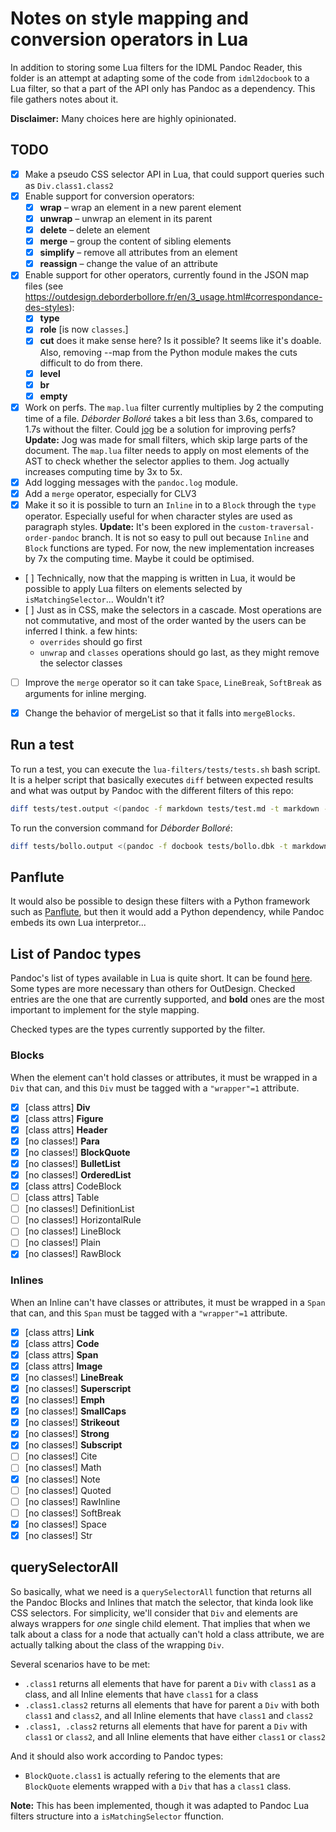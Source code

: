 # Notes on style mapping and conversion operators in Lua

In addition to storing some Lua filters for the IDML Pandoc Reader, this folder is an attempt at adapting some of the code from `idml2docbook` to a Lua filter, so that a part of the API only has Pandoc as a dependency. This file gathers notes about it.

**Disclaimer:** Many choices here are highly opinionated. 

## TODO

* [x] Make a pseudo CSS selector API in Lua, that could support queries such as `Div.class1.class2`
* [x] Enable support for conversion operators:
    * [x] **wrap** – wrap an element in a new parent element
    * [x] **unwrap** – unwrap an element in its parent
    * [x] **delete** – delete an element
    * [x] **merge** – group the content of sibling elements
    * [x] **simplify** – remove all attributes from an element
    * [x] **reassign** – change the value of an attribute
* [x] Enable support for other operators, currently found in the JSON map files (see https://outdesign.deborderbollore.fr/en/3_usage.html#correspondance-des-styles):
    * [x] **type**
    * [x] **role** [is now `classes`.]
    * [x] **cut** does it make sense here? Is it possible? It seems like it's doable. Also, removing --map from the Python module makes the cuts difficult to do from there.
    * [x] **level**
    * [x] **br**
    * [x] **empty**
* [x] Work on perfs. The `map.lua` filter currently multiplies by 2 the computing time of a file. _Déborder Bolloré_ takes a bit less than 3.6s, compared to 1.7s without the filter. Could [jog](https://github.com/tarleb/jog) be a solution for improving perfs? **Update:** Jog was made for small filters, which skip large parts of the document. The `map.lua` filter needs to apply on most elements of the AST to check whether the selector applies to them. Jog actually increases computing time by 3x to 5x.
* [x] Add logging messages with the `pandoc.log` module.
* [x] Add a `merge` operator, especially for CLV3
* [x] Make it so it is possible to turn an `Inline` in to a `Block` through the `type` operator. Especially useful for when character styles are used as paragraph styles. **Update:** It's been explored in the `custom-traversal-order-pandoc` branch. It is not so easy to pull out because `Inline` and `Block` functions are typed. For now, the new implementation increases by 7x the computing time. Maybe it could be optimised.
* [ ] Technically, now that the mapping is written in Lua, it would be possible to apply Lua filters on elements selected by `isMatchingSelector`... Wouldn't it?
* [ ] Just as in CSS, make the selectors in a cascade. Most operations are not commutative, and most of the order wanted by the users can be inferred I think. a few hints:
    * `overrides` should go first
    * `unwrap` and `classes` operations should go last, as they might remove the selector classes
* [ ] Improve the `merge` operator so it can take `Space`, `LineBreak`, `SoftBreak` as arguments for inline merging.
* [x] Change the behavior of mergeList so that it falls into `mergeBlocks`.


## Run a test

To run a test, you can execute the `lua-filters/tests/tests.sh` bash script. It is a helper script that basically executes `diff` between expected results and what was output by Pandoc with the different filters of this repo:

```bash
diff tests/test.output <(pandoc -f markdown tests/test.md -t markdown --lua-filter=map.lua -M map=tests/test.json --verbose)
```

To run the conversion command for _Déborder Bolloré_:

```bash
diff tests/bollo.output <(pandoc -f docbook tests/bollo.dbk -t markdown_phpextra --lua-filter=roles-to-classes.lua --lua-filter=collapse-sections-into-headers.lua --lua-filter=map.lua -M map=tests/bollo.json --wrap=none --verbose)
```

## Panflute

It would also be possible to design these filters with a Python framework such as [Panflute](https://github.com/sergiocorreia/panflute), but then it would add a Python dependency, while Pandoc embeds its own Lua interpretor...

## List of Pandoc types

Pandoc's list of types available in Lua is quite short. It can be found [here](https://pandoc.org/lua-filters.html#lua-type-reference). Some types are more necessary than others for OutDesign. Checked entries are the one that are currently supported, and **bold** ones are the most important to implement for the style mapping.

Checked types are the types currently supported by the filter.

### Blocks

When the element can't hold classes or attributes, it must be wrapped in a `Div` that can, and this `Div` must be tagged with a `"wrapper"=1` attribute.

* [x] [class attrs] **Div**
* [x] [class attrs] **Figure**
* [x] [class attrs] **Header**
* [x] [no classes!] **Para**
* [x] [no classes!] **BlockQuote**
* [x] [no classes!] **BulletList**
* [x] [no classes!] **OrderedList**
* [x] [class attrs] CodeBlock
* [ ] [class attrs] Table
* [ ] [no classes!] DefinitionList
* [ ] [no classes!] HorizontalRule
* [ ] [no classes!] LineBlock
* [ ] [no classes!] Plain
* [x] [no classes!] RawBlock

### Inlines

When an Inline can't have classes or attributes, it must be wrapped in a `Span` that can, and this `Span` must be tagged with a `"wrapper"=1` attribute.

* [x] [class attrs] **Link**
* [x] [class attrs] **Code**
* [x] [class attrs] **Span**
* [x] [class attrs] **Image**
* [x] [no classes!] **LineBreak**
* [x] [no classes!] **Superscript**
* [x] [no classes!] **Emph**
* [x] [no classes!] **SmallCaps**
* [x] [no classes!] **Strikeout**
* [x] [no classes!] **Strong**
* [x] [no classes!] **Subscript**
* [ ] [no classes!] Cite
* [ ] [no classes!] Math
* [x] [no classes!] Note
* [ ] [no classes!] Quoted
* [ ] [no classes!] RawInline
* [ ] [no classes!] SoftBreak
* [x] [no classes!] Space
* [x] [no classes!] Str

## querySelectorAll

So basically, what we need is a `querySelectorAll` function that returns all the Pandoc Blocks and Inlines that match the selector, that kinda look like CSS selectors. For simplicity, we'll consider that `Div` and elements are always wrappers for _one_ single child element. That implies that when we talk about a class for a node that actually can't hold a class attribute, we are actually talking about the class of the wrapping `Div`.

Several scenarios have to be met:

* `.class1` returns all elements that have for parent a `Div` with `class1` as a class, and all Inline elements that have `class1` for a class
* `.class1.class2` returns all elements that have for parent a `Div` with both `class1` and `class2`, and all Inline elements that have `class1` and `class2`
* `.class1, .class2` returns all elements that have for parent a `Div` with `class1` or `class2`, and all Inline elements that have either `class1` or `class2`

And it should also work according to Pandoc types:

* `BlockQuote.class1` is actually refering to the elements that are `BlockQuote` elements wrapped with a `Div` that has a `class1` class.

**Note:** This has been implemented, though it was adapted to Pandoc Lua filters structure into a `isMatchingSelector` ffunction.